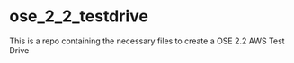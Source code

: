 # ose_2_2_testdrive
This is a repo containing the necessary files to create a OSE 2.2 AWS Test Drive
